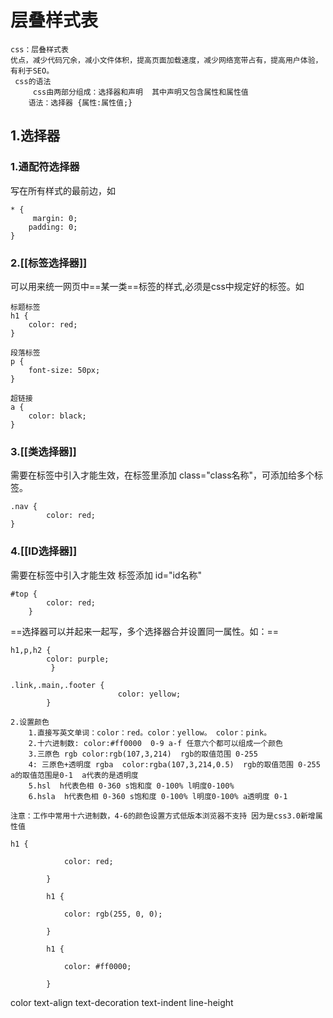 # 层叠样式表
```
css：层叠样式表
优点，减少代码冗余，减小文件体积，提高页面加载速度，减少网络宽带占有，提高用户体验，有利于SEO。
 css的语法
     css由两部分组成：选择器和声明  其中声明又包含属性和属性值
    语法：选择器 {属性:属性值;}
```
## 1.选择器
### 1.通配符选择器
写在所有样式的最前边，如
```
* {
     margin: 0;
    padding: 0;
}
```
### 2.[[标签选择器]]
可以用来统一网页中==某一类==标签的样式,必须是css中规定好的标签。如
```
标题标签
h1 {
    color: red;
}

段落标签
p {
    font-size: 50px;
}

超链接
a {
    color: black;
}
```
### 3.[[类选择器]]
需要在标签中引入才能生效，在标签里添加 class="class名称"，可添加给多个标签。
```
.nav {
        color: red;
}
```
### 4.[[ID选择器]]
需要在标签中引入才能生效  标签添加 id="id名称"
```
#top {
        color: red;
    }
```
==选择器可以并起来一起写，多个选择器合并设置同一属性。如：==
```
h1,p,h2 {
		color: purple;
		 }
		 
.link,.main,.footer {
					    color: yellow;
	    } 
```

```	
2.设置颜色
	1.直接写英文单词：color：red。color：yellow。 color：pink。
	2.十六进制数: color:#ff0000  0-9 a-f 任意六个都可以组成一个颜色
	3.三原色 rgb color:rgb(107,3,214)  rgb的取值范围 0-255
	4: 三原色+透明度 rgba  color:rgba(107,3,214,0.5)  rgb的取值范围 0-255  a的取值范围是0-1  a代表的是透明度
    5.hsl  h代表色相 0-360 s饱和度 0-100% l明度0-100%
    6.hsla  h代表色相 0-360 s饱和度 0-100% l明度0-100% a透明度 0-1

注意：工作中常用十六进制数，4-6的颜色设置方式低版本浏览器不支持 因为是css3.0新增属性值

h1 {

            color: red;

        }

        h1 {

            color: rgb(255, 0, 0);

        }

        h1 {

            color: #ff0000;

        }
```

color
text-align
text-decoration
text-indent
line-height
